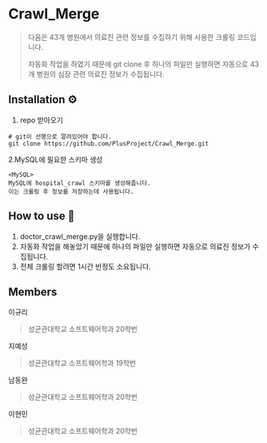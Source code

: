 
# Crawl_Merge
> 다음은 43개 병원에서 의료진 관련 정보를 수집하기 위해 사용한 크롤링 코드입니다.
> 
> 자동화 작업을 하였기 때문에 git clone 후 하나의 파일만 실행하면 
> 자동으로 43개 병원의 심장 관련 의료진 정보가 수집됩니다.


## Installation ⚙

1. repo 받아오기
```
# git이 선행으로 깔려있어야 합니다.
git clone https://github.com/PlusProject/Crawl_Merge.git
```
2.MySQL에 필요한 스키마 생성
```
<MySQL>
MySQL에 hospital_crawl 스키마를 생성해줍니다.
이는 크롤링 후 정보를 저장하는데 사용됩니다.
```


## How to use 🤔

1. doctor_crawl_merge.py을 실행합니다.
2. 자동화 작업을 해놓았기 때문에 하나의 파일만 실행하면 자동으로 의료진 정보가 수집됩니다.
3. 전체 크롤링 할려면 1시간 반정도 소요됩니다.

  

## Members

이규리
> 성균관대학교 소프트웨어학과 20학번
> 
>

지예성
> 성균관대학교 소프트웨어학과 19학번
> 
> 

남동완
> 성균관대학교 소프트웨어학과 20학번
> 


이현민
> 성균관대학교 소프트웨어학과 20학번
> 
> 

